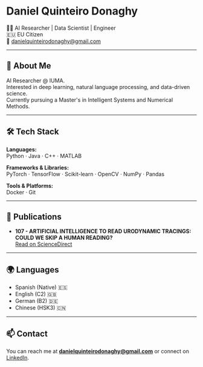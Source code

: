 # Daniel Quinteiro Donaghy

👨‍💻 AI Researcher | Data Scientist | Engineer  
🇪🇺 EU Citizen  
📧 danielquinteirodonaghy@gmail.com

---

## 🧠 About Me

AI Researcher @ IUMA.  
Interested in deep learning, natural language processing, and data-driven science.  
Currently pursuing a Master's in Intelligent Systems and Numerical Methods.

---

## 🛠 Tech Stack

**Languages:**  
Python · Java · C++ · MATLAB

**Frameworks & Libraries:**  
PyTorch · TensorFlow · Scikit-learn · OpenCV · NumPy · Pandas  

**Tools & Platforms:**  
Docker · Git 

---

## 📄 Publications

- **107 - ARTIFICIAL INTELLIGENCE TO READ URODYNAMIC TRACINGS: COULD WE SKIP A HUMAN READING?**  
  [Read on ScienceDirect](https://www.sciencedirect.com/science/article/pii/S2772973724007549?via%3Dihub)

---

## 🌍 Languages

- Spanish (Native) 🇪🇸  
- English (C2) 🇬🇧  
- German (B2) 🇩🇪  
- Chinese (HSK3) 🇨🇳

---

## 📫 Contact

You can reach me at **danielquinteirodonaghy@gmail.com** or connect on [LinkedIn](https://www.linkedin.com/in/danielquinteiro/).
